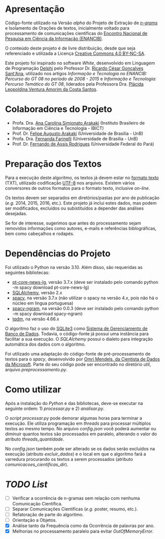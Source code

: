# Apresentação

Código-fonte utilizado na Versão *alpha* do Projeto de Extração de [*n-grams*](https://pt.wikipedia.org/wiki/N-grama) e Isolamento de Orações de textos, inicialmente voltado para processamento de comunicações científicas do [Encontro Nacional de Pesquisa em Ciência da Informação (ENANCIB)](https://ancib.org/diretrizes-gerais/).

O conteúdo deste projeto é de livre distribuição, desde que seja referenciado e utilizada a Licença [Creative Commons 4.0 BY-NC-SA](https://creativecommons.org/licenses/by-nc-sa/4.0/legalcode).

Este projeto foi inspirado no software _White_, desenvolvido em Linguagem de Programação [Delphi](https://www.embarcadero.com/products/delphi) pelo Professor Dr. [Ricardo César Gonçalves Sant'Ana](http://lattes.cnpq.br/1022660730972320), utilizado nos artigos _Informação e Tecnologia no ENANCIB: Percurso do GT 08 no período de 2008 - 2015_ e _Informação e Tecnologia: Percurso Temático do GT 08_, liderados pela Professora Dra. [Plácida Leopoldina Ventura Amorim da Costa Santos](http://lattes.cnpq.br/7408791408049766). 

# Colaboradores do Projeto

- Profa. Dra. [Ana Carolina Simionato Arakaki](http://lattes.cnpq.br/9896600626524397) (Instituto Brasileiro de Informação em Ciência e Tecnologia - IBICT)
- Prof. Dr. [Felipe Augusto Arakaki](https://www.pesquisar.unb.br/professor/felipe-augusto-arakaki) (Universidade de Brasília - UnB)
- Profa. Dra. [Fernanda Farinelli](http://lattes.cnpq.br/1907817850408525) (Universidade de Brasília - UnB)
- Prof. Dr. [Fernando de Assis Rodrigues](https://rodrigues.pro.br) (Universidade Federal do Pará)

# Preparação dos Textos

Para a execução deste algoritmo, os textos já devem estar no [formato texto](https://pubs.opengroup.org/onlinepubs/9699919799/basedefs/V1_chap03.html#tag_03_403) (TXT), utilizado codificação [UTF-8](https://pt.wikipedia.org/wiki/UTF-8) nos arquivos. Existem vários conversores de outros formatos para o formato texto, inclusive _on-line_.

Os textos devem ser separados em diretórios/pastas por ano de publicação (*e.g.* 2014, 2015, 2016, etc.). Este projeto já inclui estes dados, mas podem ser modificados, excluídos ou subistituídos a depender das análises desejadas.

Se for de interesse, sugerimos que antes do processamento sejam removidos informações como autores, e-mails e referências biblográficas, bem como cabeçalhos e rodapés.

# Dependências do Projeto
Foi utilizado o Python na versão 3.10.
Além disso, são requeridas as seguintes bibliotecas:
- [pt-core-news-lg](https://spacy.io/models/pt), versão 3.7.x (deve ser instalado pelo comando python -m spacy download pt-core-news-lg)
- [SQLAlchemy](https://www.sqlalchemy.org/), versão 2.x
- [spacy](https://spacy.io/), na versão 3.7.x (não utilizar o spacy na versão 4.x, pois não há o núcleo em língua portuguesa)
- [spacy-ngram](https://pypi.org/project/spacy-ngram/), na versão 0.0.3 (deve ser instalado pelo comando python -m spacy download spacy-ngram)
- [tqdm](https://github.com/tqdm/tqdm), na versão 4.66.x

O algoritmo faz o uso do [SQLite3](https://sqlite.org/) como [Sistema de Gerenciamento de Banco de Dados](https://pt.wikipedia.org/wiki/Sistema_de_gerenciamento_de_banco_de_dados). Todavia, o código-fonte já possui uma instância para facilitar a sua execução. O _SQLAlchemy_ possui o dialeto para integração automática dos dados com o algoritmo.

Foi utilizado uma adaptação do código-fonte de pré-processamento de textos para o _spacy_, desenvolvido por [Omri Mendels, da Cientista de Dados da Microsoft](https://gist.github.com/omri374/ec1c243a5a94a657dae40078d47977b6). Parte do seu código pode ser encontrado no diretório _util_, arquivo _preprocessamento.py_.

# Como utilizar
Após a instalação do _Python_ e das bibliotecas, deve-se executar na seguinte ordem: 1) _processar.py_ e 2) _analisar.py_.

O _script_ _processar.py_ pode demorar algumas horas para terminar a execução. Ele utiliza programação em _threads_ para processar múltiplos textos ao mesmo tempo. No arquivo _config.json_ você poderá aumentar ou diminuir quantos textos são processados em paralelo, alterando o valor do atributo _threads_quantidade_.

No _config.json_ também pode ser alterado se os dados serão excluídos na execução (atributo _excluir_dados_) e o local em que o algoritmo fará a varredura procurando os textos a serem processados (atributo _comunicacoes_cientificas_dir_).

# _TODO List_
- [ ] Verificar a ocorrência de n-gramas sem relação com nenhuma Comunicação Científica.
- [ ] Separar Comunicações Científicas (_e.g._ poster, resumo, etc.).
- [ ] Refatoração de parte do algoritmo.
- [ ] Orientação a Objetos.
- [x] Análise tanto da Frequência como da Ocorrência de palavras por ano.
- [x] Melhorias no processamento paralelo para evitar _OutOfMemoryError_.